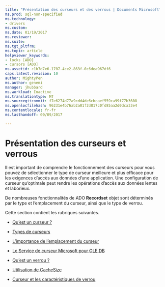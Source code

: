 ```yaml
---
title: "Présentation des curseurs et des verrous | Documents Microsoft"
ms.prod: sql-non-specified
ms.technology:
- drivers
ms.custom: 
ms.date: 01/19/2017
ms.reviewer: 
ms.suite: 
ms.tgt_pltfrm: 
ms.topic: article
helpviewer_keywords:
- locks [ADO]
- cursors [ADO]
ms.assetid: c1b7d7e6-1707-4ce2-863f-0c6dea967df6
caps.latest.revision: 10
author: MightyPen
ms.author: genemi
manager: jhubbard
ms.workload: Inactive
ms.translationtype: MT
ms.sourcegitcommit: f7e6274d77a9cdd4de6cbcaef559ca99f77b3608
ms.openlocfilehash: 96231e4b76ab2a01f2d817c0fd85aa2d0dca33e4
ms.contentlocale: fr-fr
ms.lasthandoff: 09/09/2017

---
```

# <a name="understanding-cursors-and-locks"></a>Présentation des curseurs et verrous
Il est important de comprendre le fonctionnement des curseurs pour vous pouvez de sélectionner le type de curseur meilleure et plus efficace pour les exigences d’accès aux données d’une application. Une configuration de curseur qu’optimale peut rendre les opérations d’accès aux données lentes et laborieux.  
  
 De nombreuses fonctionnalités de ADO **Recordset** objet sont déterminés par le type et l’emplacement du curseur, ainsi que le type de verrou.  
  
 Cette section contient les rubriques suivantes.  
  
-   [Qu’est un curseur ?](../../../ado/guide/data/what-is-a-cursor.md)  
  
-   [Types de curseurs](../../../ado/guide/data/types-of-cursors-ado.md)  
  
-   [L’importance de l’emplacement du curseur](../../../ado/guide/data/the-significance-of-cursor-location.md)  
  
-   [Le Service de curseur Microsoft pour OLE DB](../../../ado/guide/data/the-microsoft-cursor-service-for-ole-db.md)  
  
-   [Qu’est un verrou ?](../../../ado/guide/data/what-is-a-lock.md)  
  
-   [Utilisation de CacheSize](../../../ado/guide/data/using-cachesize.md)  
  
-   [Curseur et les caractéristiques de verrou](../../../ado/guide/data/cursor-and-lock-characteristics.md)

